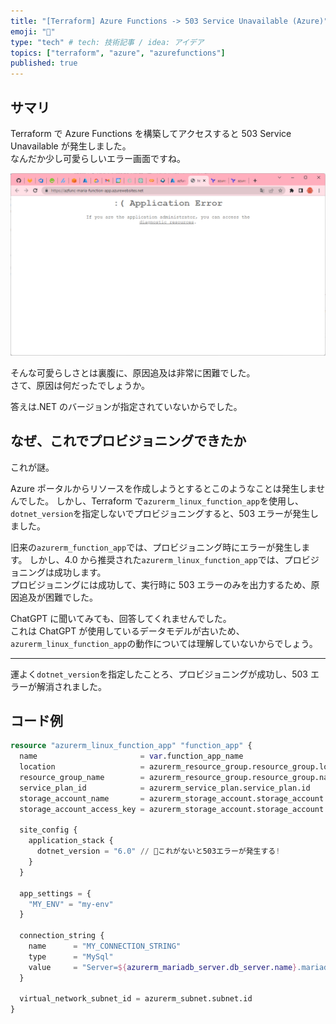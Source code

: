 ```yaml
---
title: "[Terraform] Azure Functions -> 503 Service Unavailable (Azure)"
emoji: "🌊"
type: "tech" # tech: 技術記事 / idea: アイデア
topics: ["terraform", "azure", "azurefunctions"]
published: true
---
```


## サマリ

Terraform で Azure Functions を構築してアクセスすると 503 Service Unavailable が発生しました。  
なんだか少し可愛らしいエラー画面ですね。  

![503エラー](/images/azure-functions-503-error.png)  

そんな可愛らしさとは裏腹に、原因追及は非常に困難でした。  
さて、原因は何だったでしょうか。  

答えは.NET のバージョンが指定されていないからでした。  

## なぜ、これでプロビジョニングできたか

これが謎。  

Azure ポータルからリソースを作成しようとするとこのようなことは発生しませんでした。
しかし、Terraform で`azurerm_linux_function_app`を使用し、`dotnet_version`を指定しないでプロビジョニングすると、503 エラーが発生しました。  

旧来の`azurerm_function_app`では、プロビジョニング時にエラーが発生します。
しかし、4.0 から推奨された`azurerm_linux_function_app`では、プロビジョニングは成功します。  
プロビジョニングには成功して、実行時に 503 エラーのみを出力するため、原因追及が困難でした。  

ChatGPT に聞いてみても、回答してくれませんでした。  
これは ChatGPT が使用しているデータモデルが古いため、`azurerm_linux_function_app`の動作については理解していないからでしょう。  

---

運よく`dotnet_version`を指定したことろ、プロビジョニングが成功し、503 エラーが解消されました。  

## コード例

```tf
resource "azurerm_linux_function_app" "function_app" {
  name                       = var.function_app_name
  location                   = azurerm_resource_group.resource_group.location
  resource_group_name        = azurerm_resource_group.resource_group.name
  service_plan_id            = azurerm_service_plan.service_plan.id
  storage_account_name       = azurerm_storage_account.storage_account.name
  storage_account_access_key = azurerm_storage_account.storage_account.primary_access_key

  site_config {
    application_stack {
      dotnet_version = "6.0" // 🐙これがないと503エラーが発生する!
    }
  }

  app_settings = {
    "MY_ENV" = "my-env"
  }

  connection_string {
    name      = "MY_CONNECTION_STRING"
    type      = "MySql"
    value     = "Server=${azurerm_mariadb_server.db_server.name}.mariadb.database.azure.com;Database=${azurerm_mariadb_database.db_database.name};Uid=${var.mariadb_admin_username}@${azurerm_mariadb_server.db_server.name};Pwd=${var.mariadb_admin_password}"
  }

  virtual_network_subnet_id = azurerm_subnet.subnet.id
}
```
